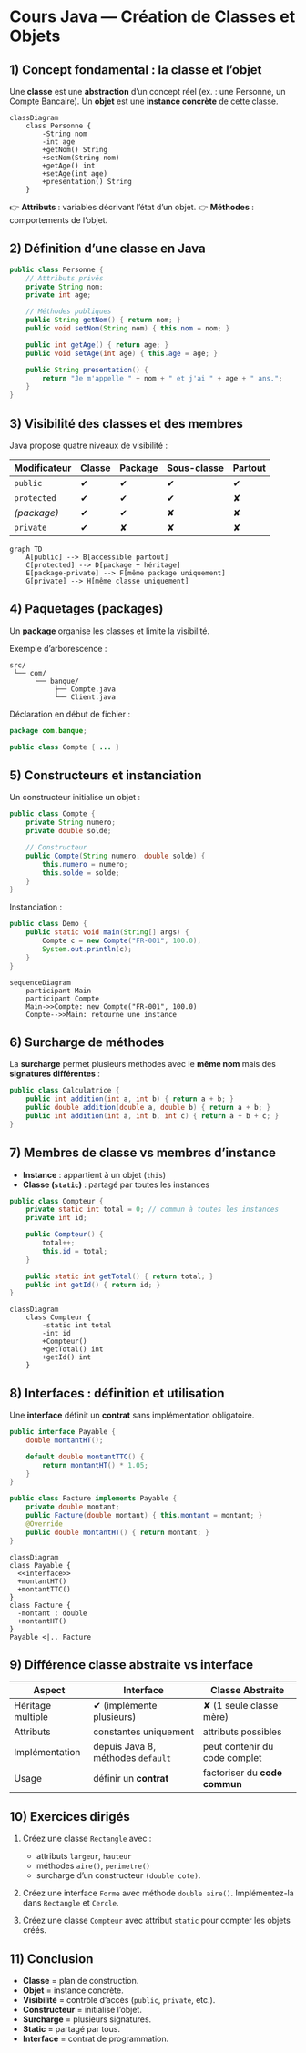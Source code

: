 # Cours Java — Création de Classes et Objets

## 1) Concept fondamental : la classe et l’objet

Une **classe** est une **abstraction** d’un concept réel (ex. : une Personne, un Compte Bancaire).
Un **objet** est une **instance concrète** de cette classe.

```mermaid
classDiagram
    class Personne {
        -String nom
        -int age
        +getNom() String
        +setNom(String nom)
        +getAge() int
        +setAge(int age)
        +presentation() String
    }
```

👉 **Attributs** : variables décrivant l’état d’un objet.
👉 **Méthodes** : comportements de l’objet.



## 2) Définition d’une classe en Java

```java
public class Personne {
    // Attributs privés
    private String nom;
    private int age;

    // Méthodes publiques
    public String getNom() { return nom; }
    public void setNom(String nom) { this.nom = nom; }

    public int getAge() { return age; }
    public void setAge(int age) { this.age = age; }

    public String presentation() {
        return "Je m'appelle " + nom + " et j'ai " + age + " ans.";
    }
}
```



## 3) Visibilité des classes et des membres

Java propose quatre niveaux de visibilité :

| Modificateur | Classe | Package | Sous-classe | Partout |
| ------------ | ------ | ------- | ----------- | ------- |
| `public`     | ✔      | ✔       | ✔           | ✔       |
| `protected`  | ✔      | ✔       | ✔           | ✘       |
| *(package)*  | ✔      | ✔       | ✘           | ✘       |
| `private`    | ✔      | ✘       | ✘           | ✘       |

```mermaid
graph TD
    A[public] --> B[accessible partout]
    C[protected] --> D[package + héritage]
    E[package-private] --> F[même package uniquement]
    G[private] --> H[même classe uniquement]
```



## 4) Paquetages (packages)

Un **package** organise les classes et limite la visibilité.

Exemple d’arborescence :

```
src/
 └── com/
      └── banque/
           ├── Compte.java
           └── Client.java
```

Déclaration en début de fichier :

```java
package com.banque;

public class Compte { ... }
```



## 5) Constructeurs et instanciation

Un constructeur initialise un objet :

```java
public class Compte {
    private String numero;
    private double solde;

    // Constructeur
    public Compte(String numero, double solde) {
        this.numero = numero;
        this.solde = solde;
    }
}
```

Instanciation :

```java
public class Demo {
    public static void main(String[] args) {
        Compte c = new Compte("FR-001", 100.0);
        System.out.println(c);
    }
}
```

```mermaid
sequenceDiagram
    participant Main
    participant Compte
    Main->>Compte: new Compte("FR-001", 100.0)
    Compte-->>Main: retourne une instance
```



## 6) Surcharge de méthodes

La **surcharge** permet plusieurs méthodes avec le **même nom** mais des **signatures différentes** :

```java
public class Calculatrice {
    public int addition(int a, int b) { return a + b; }
    public double addition(double a, double b) { return a + b; }
    public int addition(int a, int b, int c) { return a + b + c; }
}
```



## 7) Membres de classe vs membres d’instance

* **Instance** : appartient à un objet (`this`)
* **Classe (`static`)** : partagé par toutes les instances

```java
public class Compteur {
    private static int total = 0; // commun à toutes les instances
    private int id;

    public Compteur() {
        total++;
        this.id = total;
    }

    public static int getTotal() { return total; }
    public int getId() { return id; }
}
```

```mermaid
classDiagram
    class Compteur {
        -static int total
        -int id
        +Compteur()
        +getTotal() int
        +getId() int
    }
```



## 8) Interfaces : définition et utilisation

Une **interface** définit un **contrat** sans implémentation obligatoire.

```java
public interface Payable {
    double montantHT();

    default double montantTTC() {
        return montantHT() * 1.05;
    }
}
```

```java
public class Facture implements Payable {
    private double montant;
    public Facture(double montant) { this.montant = montant; }
    @Override
    public double montantHT() { return montant; }
}
```

```mermaid
classDiagram
class Payable {
  <<interface>>
  +montantHT()
  +montantTTC()
}
class Facture {
  -montant : double
  +montantHT()
}
Payable <|.. Facture
```



## 9) Différence classe abstraite vs interface

| Aspect            | Interface                         | Classe Abstraite              |
| ----------------- | --------------------------------- | ----------------------------- |
| Héritage multiple | ✔ (implémente plusieurs)          | ✘ (1 seule classe mère)       |
| Attributs         | constantes uniquement             | attributs possibles           |
| Implémentation    | depuis Java 8, méthodes `default` | peut contenir du code complet |
| Usage             | définir un **contrat**            | factoriser du **code commun** |



## 10) Exercices dirigés

1. Créez une classe `Rectangle` avec :

   * attributs `largeur`, `hauteur`
   * méthodes `aire()`, `perimetre()`
   * surcharge d’un constructeur `(double cote)`.

2. Créez une interface `Forme` avec méthode `double aire()`.
   Implémentez-la dans `Rectangle` et `Cercle`.

3. Créez une classe `Compteur` avec attribut `static` pour compter les objets créés.



## 11) Conclusion

* **Classe** = plan de construction.
* **Objet** = instance concrète.
* **Visibilité** = contrôle d’accès (`public`, `private`, etc.).
* **Constructeur** = initialise l’objet.
* **Surcharge** = plusieurs signatures.
* **Static** = partagé par tous.
* **Interface** = contrat de programmation.

